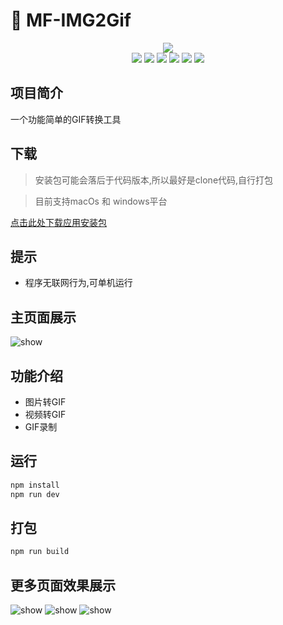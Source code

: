 # 🚀 MF-IMG2Gif
<div align="center">
	<img src="https://raw.githubusercontent.com/fengtianxi001/MF-IMG2GIF/main/sreenshot/poster.png">
  <div>
    <img src="https://img.shields.io/github/languages/top/fengtianxi001/MTools">
    <img src="https://travis-ci.org/boennemann/badges.svg?branch=master">
    <img src="https://img.shields.io/github/issues/fengtianxi001/MTools">
    <img src="https://img.shields.io/github/forks/fengtianxi001/MTools">
    <img src="https://img.shields.io/github/stars/fengtianxi001/MTools">
    <img src="https://img.shields.io/github/downloads/fengtianxi001/MTools/total">
  </div>
</div>


## 项目简介 

一个功能简单的GIF转换工具

## 下载
> 安装包可能会落后于代码版本,所以最好是clone代码,自行打包

> 目前支持macOs 和 windows平台

[点击此处下载应用安装包](https://github.com/fengtianxi001/MTools/releases/download/v1.0.0/mtools.Setup.1.01.0.exe)

## 提示
- 程序无联网行为,可单机运行

## 主页面展示
![show](https://github.com/fengtianxi001/MTools/blob/master/screenshots/main.png?raw=true)




## 功能介绍


- 图片转GIF
- 视频转GIF
- GIF录制


## 运行

```bash
npm install
npm run dev
```

## 打包

```bash
npm run build
```



## 更多页面效果展示
![show](https://github.com/fengtianxi001/MTools/blob/master/screenshots/Snipaste_2021-10-18_22-21-28.png?raw=true)
![show](https://github.com/fengtianxi001/MTools/blob/master/screenshots/Snipaste_2021-10-18_22-21-52.png?raw=true)
![show](https://github.com/fengtianxi001/MTools/blob/master/screenshots/Snipaste_2021-10-18_22-22-02.png?raw=true)
